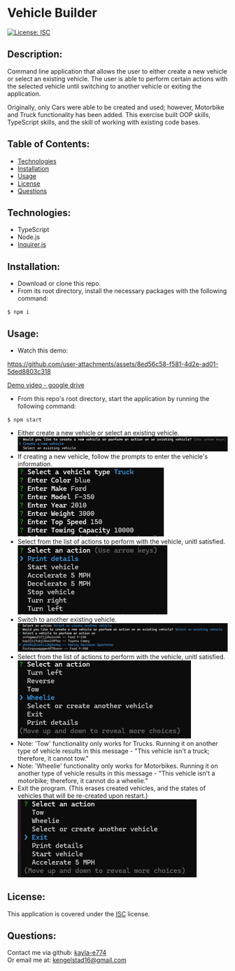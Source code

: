 # Vehicle Builder
[![License: ISC](https://img.shields.io/badge/License-ISC-blue.svg)](https://opensource.org/licenses/ISC)

## Description:
Command line application that allows the user to either create a new vehicle or select an existing vehicle. The user is able to perform certain actions with the selected vehicle until switching to another vehicle or exiting the application.  

Originally, only Cars were able to be created and used; however, Motorbike and Truck functionality has been added. This exercise built OOP skills, TypeScript skills, and the skill of working with existing code bases.

## Table of Contents:
- [Technologies](#technologies)
- [Installation](#installation)
- [Usage](#usage)
- [License](#license)
- [Questions](#questions)

## Technologies:
- TypeScript
- Node.js
- [Inquirer.js](https://www.npmjs.com/package/inquirer)

## Installation:
- Download or clone this repo.
- From its root directory, install the necessary packages with the following command:
```
$ npm i
```
## Usage:
- Watch this demo:  


https://github.com/user-attachments/assets/8ed56c58-f581-4d2e-ad01-5ded8803c318


[Demo video - google drive](https://drive.google.com/file/d/1aqW21ntLOz3ER1M1Lx-zOiFXdQ1unV-K/view?usp=sharing)

- From this repo's root directory, start the application by running the following command:
```
$ npm start
```
- Either create a new vehicle or select an existing vehicle.  
![Create vehicle selection](./assets/images/createOrSelect.png)
- If creating a new vehicle, follow the prompts to enter the vehicle's information.  
![Vehicle creation prompts](./assets/images/createPrompts.png)
- Select from the list of actions to perform with the vehicle, unitl satisfied.  
![Select actions example](./assets/images/selectAction1.png)
- Switch to another existing vehicle.
![Switch vehicles prompt](./assets/images/selectVehicle.png)
- Select from the list of actions to perform with the vehicle, unitl satisfied.
![Select actions example](./assets/images/selectAction2.png)
- Note: 'Tow' functionality only works for Trucks. Running it on another type of vehicle results in this message - "This vehicle isn't a truck; therefore, it cannot tow."
- Note: 'Wheelie' functionality only works for Motorbikes. Running it on another type of vehicle results in this message - "This vehicle isn't a motorbike; therefore, it cannot do a wheelie."
- Exit the program. (This erases created vehicles, and the states of vehicles that will be re-created upon restart.)  
![Exit prompt](./assets/images/exit.png)

## License:
This application is covered under the [ISC](https://opensource.org/licenses/ISC) license.

## Questions:
Contact me via github: [kayla-e774](https://github.com/kayla-e774)  
Or email me at: <kengelstad16@gmail.com>
